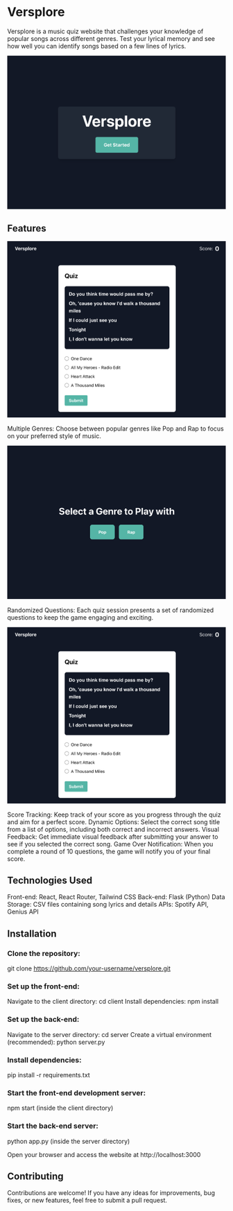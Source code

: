 # Versplore

Versplore is a music quiz website that challenges your knowledge of popular songs across different genres. Test your lyrical memory and see how well you can identify songs based on a few lines of lyrics.

![image 1](images/Img1.png)

## Features

![alt text](images/Img4.png)

Multiple Genres: Choose between popular genres like Pop and Rap to focus on your preferred style of music.

![alt text](images/Img3.png)

Randomized Questions: Each quiz session presents a set of randomized questions to keep the game engaging and exciting.

![alt text](images/Img4.png)

Score Tracking: Keep track of your score as you progress through the quiz and aim for a perfect score.
Dynamic Options: Select the correct song title from a list of options, including both correct and incorrect answers.
Visual Feedback: Get immediate visual feedback after submitting your answer to see if you selected the correct song.
Game Over Notification: When you complete a round of 10 questions, the game will notify you of your final score.

## Technologies Used

Front-end: React, React Router, Tailwind CSS
Back-end: Flask (Python)
Data Storage: CSV files containing song lyrics and details
APIs: Spotify API, Genius API

## Installation

### Clone the repository: 
  git clone https://github.com/your-username/versplore.git

### Set up the front-end:
  Navigate to the client directory: cd client
  Install dependencies: npm install

### Set up the back-end:
  Navigate to the server directory: cd server
  Create a virtual environment (recommended): python server.py

### Install dependencies: 
  pip install -r requirements.txt

### Start the front-end development server: 
  npm start (inside the client directory)

### Start the back-end server:
   python app.py (inside the server directory)
   
Open your browser and access the website at http://localhost:3000

## Contributing

Contributions are welcome! If you have any ideas for improvements, bug fixes, or new features, feel free to submit a pull request.